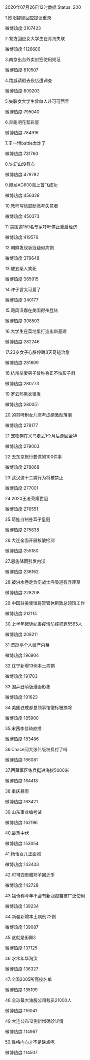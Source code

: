 2020年07月26日12时数据
Status: 200

1.欧阳娜娜回应提议重录

微博热度:3107423

2.警方回应女大学生在青海失联

微博热度:1126686

3.南京出台外卖封签使用规范

微博热度:810507

4.路威请假去夜店遭调查

微博热度:809203

5.失联女大学生曾单人赴可可西里

微博热度:795040

6.奔跑吧花絮彩蛋

微博热度:784916

7.王一博battle太炸了

微博热度:731760

8.许幻山没有心

微博热度:479782

9.鲲龙AG600海上首飞成功

微博热度:456328

10.教师写信鼓励高考失意者

微博热度:450373

11.美国逾150名专家呼吁停止重启经济

微博热度:419576

12.朝鲜发现新冠疑似病例

微博热度:379648

13.被五条人笑死

微博热度:365915

14.许子言太可爱了

微博热度:340177

15.飓风汉娜在美国得州登陆

微博热度:308503

16.大学生在菜地里打造出新基建

微博热度:282246

17.23岁女子心脏停跳3天奇迹治愈

微博热度:281609

18.杭州杀妻男子曾称身正不怕影子斜

微博热度:280773

19.罗云熙黑衣银发

微博热度:280051

20.的哥听到女儿高考成绩激动落泪

微博热度:279177

21.宠物狗在义乌走丢1个月后走回金华

微博热度:279003

22.去东京旅行要做的100件事

微博热度:278068

23.武汉这十二类行为将被禁止

微博热度:277001

24.2020王者荣耀世冠

微博热度:276551

25.萌娃自制苍耳子皇冠

微博热度:275838

26.大连全面开展核酸检测

微博热度:255180

27.恩施降雨引发内涝

微博热度:236162

28.被洪水卷走负伤战士呼吸道有浮萍草

微博热度:228208

29.中国驻美使馆将暂管休斯敦总领馆工作

微博热度:212114

30.上半年起诉妨害疫情防控犯罪5565人

微博热度:208211

31.贾跃亭个人破产内幕

微博热度:196904

32.辽宁新增13例本土病例

微博热度:191703

33.国乒丑萌版漫画形象

微博热度:191623

34.美国驻成都总领事馆徽标被摘除

微博热度:185900

35.宋茜李佳琦直播

微博热度:183486

36.Chace问大张伟版权费付了吗

微博热度:166081

37.西藏军区练兵挺进海拔5000米

微博热度:164418

38.重庆暴雨

微博热度:163421

39.山东事业编考试

微博热度:162196

40.最热中伏

微博热度:153054

41.杨怡女儿正面照

微博热度:143403

42.可可西里藏羚羊回迁季

微博热度:142728

43.福奇称今年不会有新冠疫苗被广泛使用

微博热度:139234

44.新疆新增本土病例22例

微博热度:139087

45.这就是街舞3

微博热度:137125

46.水木年华淘汰

微博热度:136327

47.全国3005所高校名单

微博热度:135199

48.全球最大油服公司裁员21000人

微博热度:116041

49.大连公布12例新增确诊详情

微博热度:114967

50.性格内向才不是缺点呢

微博热度:114507

